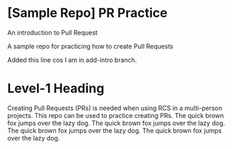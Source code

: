 # [Sample Repo] PR Practice
An introduction to Pull Request

A sample repo for practicing how to create Pull Requests

Added this line cos I am in add-intro branch.
# Level-1 Heading
Creating Pull Requests (PRs) is needed when using RCS in a multi-person projects. This repo can be used to practice creating PRs. The quick brown fox jumps over the lazy dog. The quick brown fox jumps over the lazy dog. The quick brown fox jumps over the lazy dog. The quick brown fox jumps over the lazy dog.
